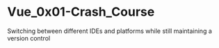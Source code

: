 # Vue_0x01-Crash_Course
Switching between different IDEs and platforms while still maintaining a version control
